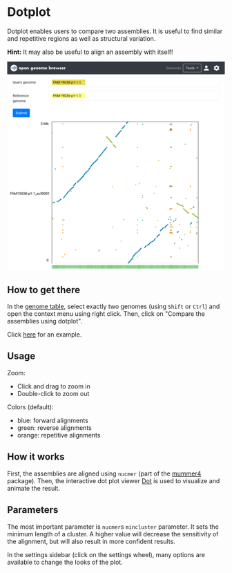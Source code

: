 <link rel="shortcut icon" type="image/svg+xml" href="/opengenomebrowser/favicon.svg">

# Dotplot

Dotplot enables users to compare two assemblies. It is useful to find similar and repetitive regions as well as structural variation.

**Hint:** It may also be useful to align an assembly with itself!

![dotplot demo](../media/dotplot_demo.png)

## How to get there

In the [genome table](https://opengenomebrowser.bioinformatics.unibe.ch/genomes), select exactly two genomes (using `Shift` or `Ctrl`) and open the
context menu using right click. Then, click on "Compare the assemblies using dotplot".

Click [here](https://opengenomebrowser.bioinformatics.unibe.ch/dotplot/?ref=FAM19036-p1-1.1&query=FAM19038-p1-1.1) for an example.

## Usage

Zoom:

- Click and drag to zoom in
- Double-click to zoom out

Colors (default):

- blue: forward alignments
- green: reverse alignments
- orange: repetitive alignments

## How it works

First, the assemblies are aligned using `nucmer` (part of the [mummer4](https://mummer4.github.io/) package). Then, the interactive dot plot
viewer [Dot](https://github.com/MariaNattestad/dot) is used to visualize and animate the result.

## Parameters

The most important parameter is `nucmer`s `mincluster` parameter. It sets the minimum length of a cluster. A higher value will decrease the
sensitivity of the alignment, but will also result in more confident results.

In the settings sidebar (click on the settings wheel), many options are available to change the looks of the plot.
